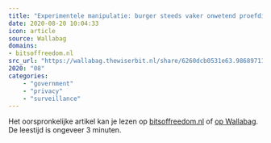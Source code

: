 ```yaml
---
title: "Experimentele manipulatie: burger steeds vaker onwetend proefdier"
date: 2020-08-20 10:04:33
icon: article
source: Wallabag
domains:
- bitsoffreedom.nl
src_url: "https://wallabag.thewiserbit.nl/share/6260dcb0531e63.98689711"
2020: "08"
categories:
    - "government"
    - "privacy"
    - "surveillance"
---
```

Het oorspronkelijke artikel kan je lezen op [bitsoffreedom.nl](https://www.bitsoffreedom.nl/2019/06/05/experimentele-manipulatie-burger-steeds-vaker-onwetend-proefdier/) of [op Wallabag](https://wallabag.thewiserbit.nl/share/6260dcb0531e63.98689711). De leestijd is ongeveer 3 minuten.